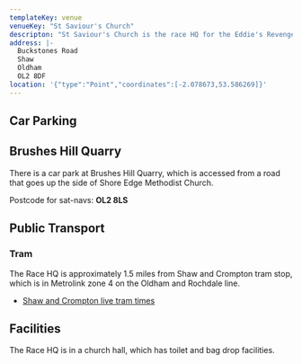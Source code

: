 ```yaml
---
templateKey: venue
venueKey: "St Saviour's Church"
descripton: "St Saviour's Church is the race HQ for the Eddie's Revenge fell race"
address: |-
  Buckstones Road
  Shaw
  Oldham
  OL2 8DF
location: '{"type":"Point","coordinates":[-2.078673,53.586269]}'
---
```

## Car Parking

## Brushes Hill Quarry

There is a car park at Brushes Hill Quarry, which is accessed from a road that
goes up the side of Shore Edge Methodist Church.

Postcode for sat-navs: **OL2 8LS**

## Public Transport

### Tram

The Race HQ is approximately 1.5 miles from Shaw and Crompton tram stop, which
is in Metrolink zone 4 on the Oldham and Rochdale line.

* [Shaw and Crompton live tram times](https://tfgm.com/public-transport/tram/stops/shaw-and-crompton-tram)

## Facilities

The Race HQ is in a church hall, which has toilet and bag drop facilities.

